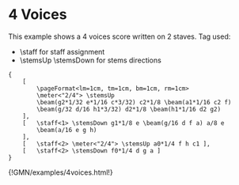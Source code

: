 
# 4 Voices 

This example shows a 4 voices score written on 2 staves.
Tag used: 

- \staff for staff assignment
- \stemsUp \stemsDown for stems directions


~~~~~~
{
	[
		\pageFormat<lm=1cm, tm=1cm, bm=1cm, rm=1cm>
		\meter<"2/4"> \stemsUp
		\beam(g2*1/32 e*1/16 c*3/32) c2*1/8 \beam(a1*1/16 c2 f)
		\beam(g/32 d/16 h1*3/32) d2*1/8 \beam(h1*1/16 d2 g2)
	],
	[	\staff<1> \stemsDown g1*1/8 e \beam(g/16 d f a) a/8 e 
		\beam(a/16 e g h)
	],
	[	\staff<2> \meter<"2/4"> \stemsUp a0*1/4 f h c1 ],
	[	\staff<2> \stemsDown f0*1/4 d g a ]
}
~~~~~~
{!GMN/examples/4voices.html!}

